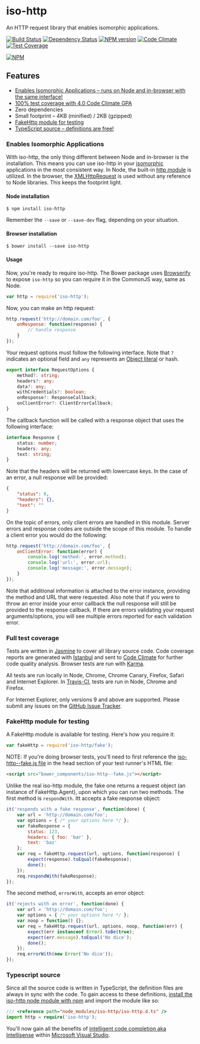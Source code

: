 # iso-http

An HTTP request library that enables isomorphic applications.

[![Build Status](https://secure.travis-ci.org/jedmao/iso-http.svg)](http://travis-ci.org/jedmao/iso-http)
[![Dependency Status](https://david-dm.org/jedmao/iso-http.svg)](https://david-dm.org/jedmao/iso-http)
[![NPM version](https://badge.fury.io/js/iso-http.svg)](http://badge.fury.io/js/iso-http)
[![Code Climate](https://codeclimate.com/github/jedmao/iso-http/badges/gpa.svg)](https://codeclimate.com/github/jedmao/iso-http)
[![Test Coverage](https://codeclimate.com/github/jedmao/iso-http/badges/coverage.svg)](https://codeclimate.com/github/jedmao/iso-http)

[![NPM](https://nodei.co/npm/iso-http.svg?downloads=true)](https://nodei.co/npm/iso-http/)


## Features

- [Enables Isomorphic Applications &ndash; runs on Node and in-browser with the same interface!](#enables-isomorphic-applications)
- [100% test coverage with 4.0 Code Climate GPA](#full-test-coverage)
- Zero dependencies
- Small footprint &ndash; 4KB (minified) / 2KB (gzipped)
- [FakeHttp module for testing](#fake-http-module-for-testing)
- [TypeScript source &ndash; definitions are free!](#typescript-source)


### Enables Isomorphic Applications

With iso-http, the only thing different between Node and in-browser is the installation. This means you can use iso-http in your [isomorphic](https://www.google.com/search?q=isomoprhic%20javascript) applications in the most consistent way. In Node, the built-in [http module](http://nodejs.org/api/http.html#http_http_request_options_callback) is utilized. In the browser, the [XMLHttpRequest](https://developer.mozilla.org/en-US/docs/Web/API/XMLHttpRequest) is used without any reference to Node libraries. This keeps the footprint light.


#### Node installation

```
$ npm install iso-http
```

Remember the `--save` or `--save-dev` flag, depending on your situation.


#### Browser installation

```
$ bower install --save iso-http
```


#### Usage

Now, you're ready to require iso-http. The Bower package uses [Browserify](http://browserify.org/) to expose `iso-http` so you can require it in the CommonJS way, same as Node.

```js
var http = require('iso-http');
```

Now, you can make an http request:

```js
http.request('http://domain.com/foo', {
	onResponse: function(response) {
		// handle response
	}
});
```

Your request options must follow the following interface. Note that `?` indicates an optional field and `any` represents an [Object literal](https://developer.mozilla.org/en-US/docs/Web/JavaScript/Guide/Values,_variables,_and_literals#Object_literals) or hash.

```ts
export interface RequestOptions {
	method?: string;
	headers?: any;
	data?: any;
	withCredentials?: boolean;
	onResponse?: ResponseCallback;
	onClientError?: ClientErrorCallback;
}
```

The callback function will be called with a response object that uses the following interface:

```ts
interface Response {
	status: number;
	headers: any;
	text: string;
}
```

Note that the headers will be returned with lowercase keys. In the case of an error, a null response will be provided:

```json
{
	"status": 0,
	"headers": {},
	"text": ""
}
```

On the topic of errors, only client errors are handled in this module. Server errors and response codes are outside the scope of this module. To handle a client error you would do the following:

```js
http.request('http://domain.com/foo', {
	onClientError: function(error) {
		console.log('method:', error.method);
		console.log('url:', error.url);
		console.log('message:', error.message);
	}
});
```

Note that additional information is attached to the error instance, providing the method and URL that were requested. Also note that if you were to throw an error inside your error callback the null response will still be provided to the response callback. If there are errors validating your request arguments/options, you will see multiple errors reported for each validation error.


### Full test coverage

Tests are written in [Jasmine](http://jasmine.github.io/) to cover all library source code. Code coverage reports are generated with [Istanbul](http://gotwarlost.github.io/istanbul/) and sent to [Code Climate](https://codeclimate.com/github/jedmao/iso-http) for further code quality analysis. Browser tests are run with [Karma](http://karma-runner.github.io/).

All tests are run locally in Node, Chrome, Chrome Canary, Firefox, Safari and Internet Explorer. In [Travis-CI](https://travis-ci.org/jedmao/iso-http), tests are run in Node, Chrome and Firefox.

For Internet Explorer, only versions 9 and above are supported. Please submit any issues on the [GitHub Issue Tracker](https://github.com/jedmao/iso-http/issues).


### FakeHttp module for testing

A FakeHttp module is available for testing. Here's how you require it:

```js
var fakeHttp = require('iso-http/fake');
```

NOTE: If you're doing browser tests, you'll need to first reference the [iso-http--fake.js file](https://github.com/jedmao/iso-http/blob/master/dist/iso-http--fake.js) in the head section of your test runner's HTML file:

```html
<script src="bower_components/iso-http--fake.js"></script>
```

Unlike the real iso-http module, the fake one returns a request object (an instance of FakeHttp.Agent), upon which you can run two methods. The first method is `respondWith`. Itt accepts a fake response object:

```js
it('responds with a fake response', function(done) {
	var url = 'http://domain.com/foo';
	var options = { /* your options here */ };
	var fakeResponse = {
		status: 123,
		headers: { foo: 'bar' },
		text: 'baz'
	};
	var req = fakeHttp.request(url, options, function(response) {
		expect(response).toEqual(fakeResponse);
		done();
	});
	req.respondWith(fakeResponse);
});
```

The second method, `errorWith`, accepts an error object:

```js
it('rejects with an error', function(done) {
	var url = 'http://domain.com/foo';
	var options = { /* your options here */ };
	var noop = function() {};
	var req = fakeHttp.request(url, options, noop, function(err) {
		expect(err instanceof Error).toBe(true);
		expect(err.message).toEqual('No dice');
		done();
	});
	req.errorWith(new Error('No dice'));
});
```


### Typescript source

Since all the source code is written in TypeScript, the definition files are always in sync with the code. To gain access to these definitions, [install the iso-http node module with npm](#node-installation) and import the module like so:

```ts
/// <reference path="node_modules/iso-http/iso-http.d.ts" />
import http = require('iso-http');
```

You'll now gain all the benefits of [intelligent code completion aka Intellisense](http://en.wikipedia.org/wiki/Intelligent_code_completion) within [Microsoft Visual Studio](http://www.visualstudio.com/).
